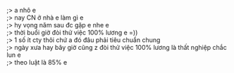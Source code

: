 ;> a nhô e<br>
;> nay CN ở nhà e làm gì e<br>
;> hy vọng năm sau đc gặp e nhe e<br>
;> thời buổi giờ đòi thử việc 100% lương e =))<br>
;> 1 số ít cty thôi chứ a đó đâu phải tiêu chuẩn chung<br>
;> ngày xưa hay bây giờ cũng z đòi thử việc 100% lương là thất nghiệp chắc lun e<br>
;> theo luật là 85% e
